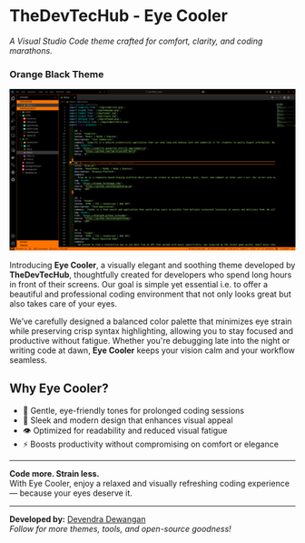 # TheDevTecHub - Eye Cooler  

*A Visual Studio Code theme crafted for comfort, clarity, and coding marathons.*

### Orange Black Theme

![Theme Preview](https://github.com/devendew/eyecooler/blob/master/images/screenshot.png)

<!-- <p align="center">
  <img src="images/screenshot.png" alt="Theme in action" width="60%"/>
  <br/>
  <i>Figure: Code editor with sidebar and terminal styling</i>
</p> -->

Introducing **Eye Cooler**, a visually elegant and soothing theme developed by **TheDevTecHub**, thoughtfully created for developers who spend long hours in front of their screens. Our goal is simple yet essential i.e. to offer a beautiful and professional coding environment that not only looks great but also takes care of your eyes.

We’ve carefully designed a balanced color palette that minimizes eye strain while preserving crisp syntax highlighting, allowing you to stay focused and productive without fatigue. Whether you're debugging late into the night or writing code at dawn, **Eye Cooler** keeps your vision calm and your workflow seamless.

## Why Eye Cooler?

- 🌙 Gentle, eye-friendly tones for prolonged coding sessions  
- 🎨 Sleek and modern design that enhances visual appeal  
- 👁️ Optimized for readability and reduced visual fatigue  
- ⚡ Boosts productivity without compromising on comfort or elegance  

---

**Code more. Strain less.**  
With Eye Cooler, enjoy a relaxed and visually refreshing coding experience — because your eyes deserve it.

---

**Developed by:** [Devendra Dewangan](https://github.com/devendew)  
*Follow for more themes, tools, and open-source goodness!*
